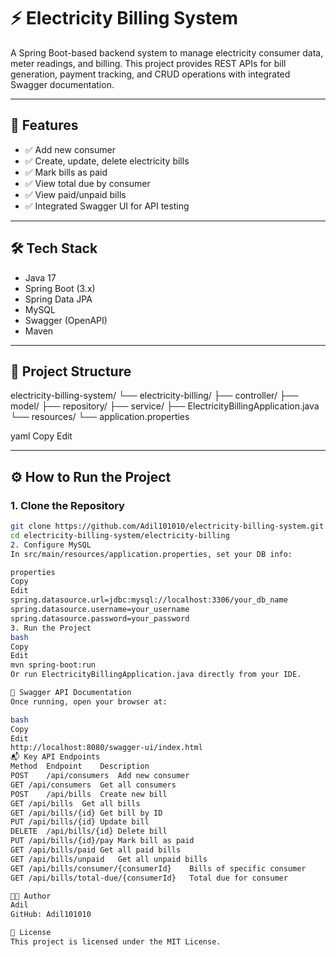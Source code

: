 # ⚡ Electricity Billing System

A Spring Boot-based backend system to manage electricity consumer data, meter readings, and billing. This project provides REST APIs for bill generation, payment tracking, and CRUD operations with integrated Swagger documentation.

---

## 🚀 Features

- ✅ Add new consumer
- ✅ Create, update, delete electricity bills
- ✅ Mark bills as paid
- ✅ View total due by consumer
- ✅ View paid/unpaid bills
- ✅ Integrated Swagger UI for API testing

---

## 🛠️ Tech Stack

- Java 17
- Spring Boot (3.x)
- Spring Data JPA
- MySQL
- Swagger (OpenAPI)
- Maven

---

## 📁 Project Structure

electricity-billing-system/
└── electricity-billing/
├── controller/
├── model/
├── repository/
├── service/
├── ElectricityBillingApplication.java
└── resources/
└── application.properties

yaml
Copy
Edit

---

## ⚙️ How to Run the Project

### 1. Clone the Repository

```bash
git clone https://github.com/Adil101010/electricity-billing-system.git
cd electricity-billing-system/electricity-billing
2. Configure MySQL
In src/main/resources/application.properties, set your DB info:

properties
Copy
Edit
spring.datasource.url=jdbc:mysql://localhost:3306/your_db_name
spring.datasource.username=your_username
spring.datasource.password=your_password
3. Run the Project
bash
Copy
Edit
mvn spring-boot:run
Or run ElectricityBillingApplication.java directly from your IDE.

🔗 Swagger API Documentation
Once running, open your browser at:

bash
Copy
Edit
http://localhost:8080/swagger-ui/index.html
📬 Key API Endpoints
Method	Endpoint	Description
POST	/api/consumers	Add new consumer
GET	/api/consumers	Get all consumers
POST	/api/bills	Create new bill
GET	/api/bills	Get all bills
GET	/api/bills/{id}	Get bill by ID
PUT	/api/bills/{id}	Update bill
DELETE	/api/bills/{id}	Delete bill
PUT	/api/bills/{id}/pay	Mark bill as paid
GET	/api/bills/paid	Get all paid bills
GET	/api/bills/unpaid	Get all unpaid bills
GET	/api/bills/consumer/{consumerId}	Bills of specific consumer
GET	/api/bills/total-due/{consumerId}	Total due for consumer

👨‍💻 Author
Adil
GitHub: Adil101010

📃 License
This project is licensed under the MIT License.

